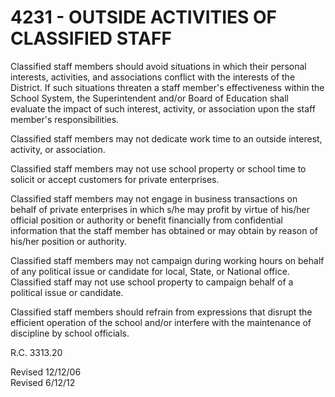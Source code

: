 4231 - OUTSIDE ACTIVITIES OF CLASSIFIED STAFF
=============================================

Classified staff members should avoid situations in which their personal
interests, activities, and associations conflict with the interests of
the District. If such situations threaten a staff member's effectiveness
within the School System, the Superintendent and/or Board of Education
shall evaluate the impact of such interest, activity, or association
upon the staff member's responsibilities.

Classified staff members may not dedicate work time to an outside
interest, activity, or association.

Classified staff members may not use school property or school time to
solicit or accept customers for private enterprises.

Classified staff members may not engage in business transactions on
behalf of private enterprises in which s/he may profit by virtue of
his/her official position or authority or benefit financially from
confidential information that the staff member has obtained or may
obtain by reason of his/her position or authority.

Classified staff members may not campaign during working hours on behalf
of any political issue or candidate for local, State, or National
office. Classified staff may not use school property to campaign behalf
of a political issue or candidate.

Classified staff members should refrain from expressions that disrupt
the efficient operation of the school and/or interfere with the
maintenance of discipline by school officials.

R.C. 3313.20

Revised 12/12/06\
 Revised 6/12/12
